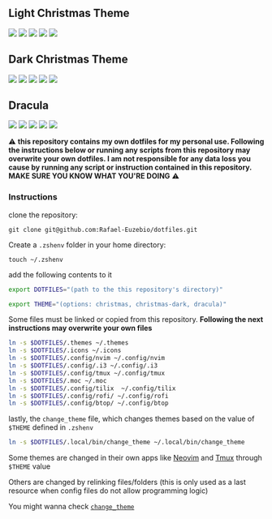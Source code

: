 ## Light Christmas Theme

![](./Screenshots/Christmas/wallpaper.png)
![](./Screenshots/Christmas/code.png)
![](./Screenshots/Christmas/panel.png)
![](./Screenshots/Christmas/folders.png)
![](./Screenshots/Christmas/launcher.png)

## Dark Christmas Theme

![](./Screenshots/Christmas-Dark/wallpaper.png)
![](./Screenshots/Christmas-Dark/code.png)
![](./Screenshots/Christmas-Dark/panel.png)
![](./Screenshots/Christmas-Dark/folders.png)
![](./Screenshots/Christmas-Dark/launcher.png)

## Dracula

![](./Screenshots/Dracula/wallpaper.png)
![](./Screenshots/Dracula/code.png)
![](./Screenshots/Dracula/panel.png)
![](./Screenshots/Dracula/folders.png)
![](./Screenshots/Dracula/launcher.png)

⚠️ **this repository contains my own dotfiles for my personal use. Following the instructions below or running any scripts from this repository may overwrite your own dotfiles. I am not responsible for any data loss you cause by running any script or instruction contained in this repository. MAKE SURE YOU KNOW WHAT YOU'RE DOING** ⚠️


### Instructions

clone the repository:

`git clone git@github.com:Rafael-Euzebio/dotfiles.git`

Create a `.zshenv` folder in your home directory:

`touch ~/.zshenv`

add the following contents to it

```bash
export DOTFILES="(path to the this repository's directory)"

export THEME="(options: christmas, christmas-dark, dracula)"
```

Some files must be linked  or copied from this repository. **Following the next instructions may overwrite your own files**

```bash
ln -s $DOTFILES/.themes ~/.themes
ln -s $DOTFILES/.icons ~/.icons
ln -s $DOTFILES/.config/nvim ~/.config/nvim
ln -s $DOTFILES/.config/.i3 ~/.config/.i3
ln -s $DOTFILES/.config/tmux ~/.config/tmux
ln -s $DOTFILES/.moc ~/.moc
ln -s $DOTFILES/.config/tilix  ~/.config/tilix
ln -s $DOTFILES/.config/rofi/ ~/.config/rofi
ln -s $DOTFILES/.config/btop/ ~/.config/btop
```

lastly, the `change_theme` file, which changes themes based on the value of `$THEME` defined in `.zshenv`

```bash
ln -s $DOTFILES/.local/bin/change_theme ~/.local/bin/change_theme
```

Some themes are changed in their own apps like [Neovim](https://github.com/Rafael-Euzebio/dotfiles/blob/master/.config/nvim/lua/Plugins/nvim-colorscheme.lua) and [Tmux](https://github.com/Rafael-Euzebio/dotfiles/blob/master/.config/tmux/tmux.conf) through `$THEME` value

Others are changed by relinking files/folders (this is only used as a last resource when config files do not allow programming logic) 

You might wanna check [`change_theme`](https://github.com/Rafael-Euzebio/dotfiles/blob/master/.local/bin/change_theme)
